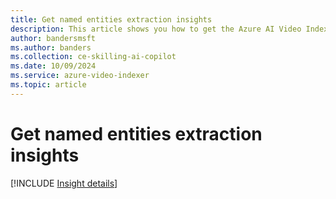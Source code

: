 ```yaml
---
title: Get named entities extraction insights 
description: This article shows you how to get the Azure AI Video Indexer named entities extraction insights.
author: bandersmsft
ms.author: banders
ms.collection: ce-skilling-ai-copilot
ms.date: 10/09/2024
ms.service: azure-video-indexer
ms.topic: article
---
```


# Get named entities extraction insights

[!INCLUDE [Insight details](./includes/named-entities.md)]
